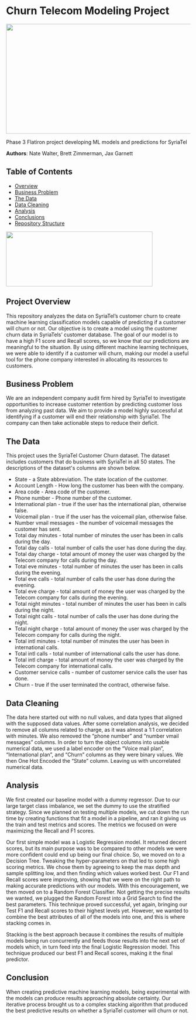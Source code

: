 # Churn Telecom Modeling Project

<img src=https://www.surveyworksaustin.com/wp-content/uploads/2019/02/cell-tower-title-review-survey.jpg width="700" height="300">

Phase 3 Flatiron project developing ML models and predictions for SyriaTel

**Authors**: Nate Walter, Brett Zimmerman, Jax Garnett



## Table of Contents
* [Overview](#Project-Overview)
* [Business Problem](#Business-Problem)
* [The Data](#The-Data)
* [Data Cleaning](#Data-Cleaning)
* [Analysis](#Analyis)
* [Conclusions](#Conclusion)
* [Repository Structure](#Repository-Structure)

<img src=https://www.logolynx.com/images/logolynx/f7/f75fdb74aaa4f44040e65f7ed4a0952f.jpeg width="400" height="150">


## Project Overview
This repository analyzes the data on SyriaTel’s customer churn to create machine learning classification models capable of predicting if a customer will churn or not. Our objective is to create a model using the customer churn data in SyriaTels’ customer database. The goal of our model is to have a high F1 score and Recall scores, so we know that our predictions are meaningful to the situation. By using different machine learning techniques, we were able to identify if a customer will churn, making our model a useful tool for the phone company interested in allocating its resources to customers. 


 
## Business Problem
We are an independent company audit firm hired by SyriaTel to investigate opportunities to increase customer retention by predicting customer loss from analyzing past data. We aim to provide a model highly successful at identifying if a customer will end their relationship with SyriaTel. The company can then take actionable steps to reduce their deficit.

## The Data
This project uses the SyriaTel Customer Churn dataset. The dataset includes customers that do business with SyriaTel in all 50 states. The descriptions of the dataset's columns are shown below.

* State - a State abbreviation. The state location of the customer.
* Account Length - How long the customer has been with the company.
* Area code - Area code of the customer.
* Phone number - Phone number of the customer.
* International plan - true if the user has the international plan, otherwise false.
* Voicemail plan - true if the user has the voicemail plan, otherwise false.
* Number vmail messages - the number of voicemail messages the customer has sent.
* Total day minutes - total number of minutes the user has been in calls during the day.
* Total day calls - total number of calls the user has done during the day.
* Total day charge - total amount of money the user was charged by the Telecom company for calls during the day.
* Total eve minutes - total number of minutes the user has been in calls during the evening.
* Total eve calls - total number of calls the user has done during the evening.
* Total eve charge - total amount of money the user was charged by the Telecom company for calls during the evening.
* Total night minutes - total number of minutes the user has been in calls during the night.
* Total night calls - total number of calls the user has done during the night.
* Total night charge - total amount of money the user was charged by the Telecom company for calls during the night.
* Total intl minutes - total number of minutes the user has been in international calls.
* Total intl calls - total number of international calls the user has done.
* Total intl charge - total amount of money the user was charged by the Telecom company for international calls.
* Customer service calls - number of customer service calls the user has done.
* Churn - true if the user terminated the contract, otherwise false.

## Data Cleaning

The data here started out with no null values, and data types that aligned with the supposed data values. After some correlation analysis, we decided to remove all columns related to charge, as it was almost a 1:1 correlation with minutes. We also removed the “phone number” and “number vmail messages” columns. In order to turn the object columns into usable numerical data, we used a label encoder on the “Voice mail plan”, “International plan”, and “Churn” columns as they were binary values. We then One Hot Encoded the “State” column. Leaving us with uncorrelated numerical data.

## Analysis

We first created our baseline model with a dummy regressor.  Due to our large target class imbalance, we set the dummy to use the stratified strategy.
Since we planned on testing multiple models, we cut down the run time by creating functions that fit a model in a pipeline, and ran it giving us the train and test metrics and scores. The metrics we focused on were maximizing the Recall and F1 scores. 

Our first simple model was a Logistic Regression model. It returned decent scores, but its main purpose was to be compared to other models we were more confident could end up being our final choice. So, we moved on to a Decision Tree. Tweaking the hyper-parameters on that led to some high scoring metrics. We chose them by agreeing to keep the max depth and sample splitting low, and then finding which values worked best. Our F1 and Recall scores were improving, showing that we were on the right path to making accurate predictions with our models.  With this encouragement, we then moved on to a Random Forest Classifier. Not getting the precise results we wanted, we plugged the Random Forest into a Grid Search to find the best parameters. This technique proved successful, yet again, bringing our Test F1 and Recall scores to their highest levels yet. However, we wanted to combine the best attributes of all of the models into one, and this is where stacking comes in.

Stacking is the best approach because it combines the results of multiple models being run concurrently and feeds those results into the next set of models which, in turn feed into the final Logistic Regression model. This technique produced our best F1 and Recall scores, making it the final predictor.

## Conclusion

When creating predictive machine learning models, being experimental with the models can produce results approaching absolute certainty. Our iterative process brought us to a complex stacking algorithm that produced the best predictive results on whether a SyriaTel customer will churn or not.  
